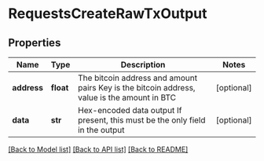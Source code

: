 # RequestsCreateRawTxOutput

## Properties
Name | Type | Description | Notes
------------ | ------------- | ------------- | -------------
**address** | **float** | The bitcoin address and amount pairs Key is the bitcoin address, value is the amount in BTC | [optional] 
**data** | **str** | Hex-encoded data output If present, this must be the only field in the output | [optional] 

[[Back to Model list]](../README.md#documentation-for-models) [[Back to API list]](../README.md#documentation-for-api-endpoints) [[Back to README]](../README.md)

